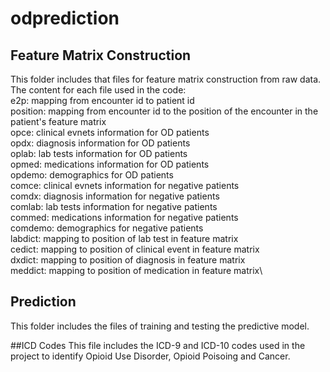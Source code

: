 # odprediction
## Feature Matrix Construction
This folder includes that files for feature matrix construction from raw data.\
The content for each file used in the code:\
e2p: mapping from encounter id to patient id\
position: mapping from encounter id to the position of the encounter in the patient's feature matrix\
opce: clinical evnets information for OD patients\
opdx: diagnosis information for OD patients\
oplab: lab tests information for OD patients\
opmed: medications information for OD patients\
opdemo: demographics for OD patients\
comce: clinical evnets information for negative patients\
comdx: diagnosis information for negative patients\
comlab: lab tests information for negative patients\
commed: medications information for negative patients\
comdemo: demographics for negative patients\
labdict: mapping to position of lab test in feature matrix\
cedict: mapping to position of clinical event in feature matrix\
dxdict: mapping to position of diagnosis in feature matrix\
meddict: mapping to position of medication in feature matrix\



## Prediction
This folder includes the files of training and testing the predictive model.


##ICD Codes
This file includes the ICD-9 and ICD-10 codes used in the project to identify Opioid Use Disorder, Opioid Poisoing and Cancer.
